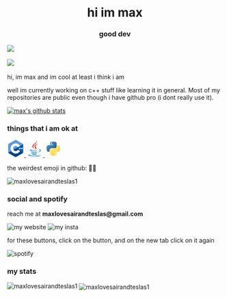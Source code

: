 <h1 align="center">hi im max</h1>
<h3 align="center">good dev</h3>

![](https://user-images.githubusercontent.com/77656052/182915982-ecfef4b4-6cdd-459a-9d3b-f9af8240eac8.svg)

![](https://img.shields.io/badge/-information-informational)

hi, im max and im cool
at least i think i am


well im currently working on c++ stuff like learning it in general. Most of my repositories are public even though i have github pro (i dont really use it).

[![max's github stats](https://github-readme-stats.vercel.app/api?username=maxlovesairandteslas1&show_icons=true&theme=radical)]()

### things that i am ok at
<p align="left"> <a href="https://www.w3schools.com/cpp/" target="_blank" rel="noreferrer"> <img src="https://raw.githubusercontent.com/devicons/devicon/master/icons/cplusplus/cplusplus-original.svg" alt="cplusplus" width="40" height="40"/> </a> <a href="https://www.java.com" target="_blank" rel="noreferrer"> <img src="https://raw.githubusercontent.com/devicons/devicon/master/icons/java/java-original.svg" alt="java" width="40" height="40"/> </a> <a href="https://www.python.org" target="_blank" rel="noreferrer"> <img src="https://raw.githubusercontent.com/devicons/devicon/master/icons/python/python-original.svg" alt="python" width="40" height="40"/> </a> </p>


the weirdest emoji in github:
😶‍🌫️
<!--
https://rahuldkjain.github.io/gh-profile-readme-generator/
https://shields.io/#your-badge
https://img.shields.io/badge/-instagram-blueviolet?style=flat&logo=instagram
-->



<p align="left"> <img src="https://komarev.com/ghpvc/?username=maxlovesairandteslas1&label=Profile%20views&color=0e75b6&style=flat" alt="maxlovesairandteslas1" /> </p>


<h3 align="left">social and spotify</h3>
<p>reach me at <strong>maxlovesairandteslas@gmail.com</strong></p>
<p float="left"> <img src="https://img.shields.io/badge/my-website-sucess?logo=Google-Chrome?link=https://maxxietaxi.carrd.co/&link=https://maxxietaxi.carrd.co/" alt="my website" /> <img src="https://img.shields.io/badge/-instagram-blueviolet?style=flat&logo=instagram?link=https://www.instagram.com/y.maxeee//&link=https://www.instagram.com/y.maxeee/" alt="my insta"/></p>

for these buttons, click on the button, and on the new tab click on it again

![spotify](https://spotify-recently-played-readme.vercel.app/api?user=s11664oii0b2lskdyqna75oiq)

### my stats

<p><img align="left" src="https://github-readme-stats.vercel.app/api/top-langs?username=maxlovesairandteslas1&show_icons=true&locale=en&layout=compact" alt="maxlovesairandteslas1" /></p>

<p>&nbsp;<img align="center" src="https://github-readme-stats.vercel.app/api?username=maxlovesairandteslas1&show_icons=true&locale=en" alt="maxlovesairandteslas1" /></p>
